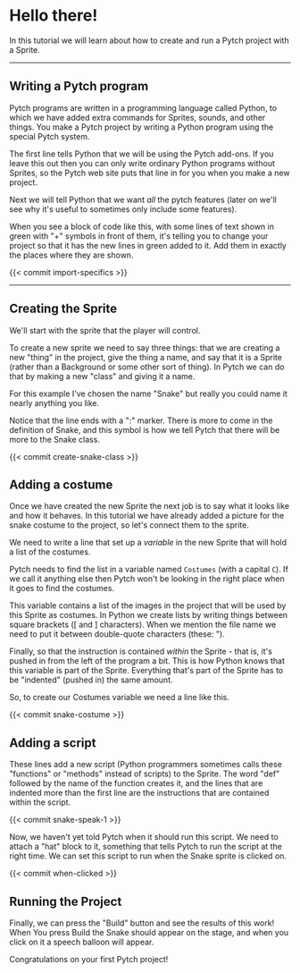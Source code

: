 # Hello there!

In this tutorial we will learn about how to create and run a Pytch project with a Sprite.

---

## Writing a Pytch program

Pytch programs are written in a programming language called Python, to
which we have added extra commands for Sprites, sounds, and other
things. You make a Pytch project by writing a Python program using the
special Pytch system.

The first line tells Python that we will be using the Pytch
add-ons. If you leave this out then you can only write ordinary Python
programs without Sprites, so the Pytch web site puts that line in for
you when you make a new project.


Next we will tell Python that we want _all_ the pytch features (later
on we'll see why it's useful to sometimes only include some features).

When you see a block of code like this, with some lines of text shown
in green with "+" symbols in front of them, it's telling you to change
your project so that it has the new lines in green added to it. Add
them in exactly the places where they are shown.

{{< commit import-specifics >}}

---

## Creating the Sprite

We'll start with the sprite that the player will control.

To create a new sprite we need to say three things: that we are
creating a new "thing" in the project, give the thing a name, and say
that it is a Sprite (rather than a Background or some other sort of
thing). In Pytch we can do that by making a new "class" and giving it a name.

For this example I've chosen the name "Snake" but really you could name it
nearly anything you like.

Notice that the line ends with a ":" marker. There is more to come in the definition of Snake, and this symbol is how we tell Pytch that there will be more to the Snake class.

{{< commit create-snake-class >}}

## Adding a costume

Once we have created the new Sprite the next job is to say what it
looks like and how it behaves. In this tutorial we have already added
a picture for the snake costume to the project, so let's connect
them to the sprite.

We need to write a line that set up a _variable_ in the new Sprite
that will hold a list of the costumes.

Pytch needs to find the list in a variable named ```Costumes``` (with
a capital ```C```). If we call it anything else then Pytch won't be
looking in the right place when it goes to find the costumes.

This variable contains a list of the images in the project that will
be used by this Sprite as costumes. In Python we create lists by
writing things between square brackets ([ and ] characters). When we
mention the file name we need to put it between double-quote
characters (these: "). 

Finally, so that the instruction is contained _within_ the Sprite - that
is, it's pushed in from the left of the program a bit. This is how
Python knows that this variable is part of the Sprite. Everything
that's part of the Sprite has to be "indented" (pushed in) the same
amount.

So, to create our Costumes variable we need a line like this.

{{< commit snake-costume >}}

## Adding a script

These lines add a new script (Python programmers sometimes calls these
"functions" or "methods" instead of scripts) to the Sprite. The word
"def" followed by the name of the function creates it, and the lines
that are indented more than the first line are the instructions that
are contained within the script.

{{< commit snake-speak-1 >}}

Now, we haven't yet told Pytch when it should run this script. We need
to attach a "hat" block to it, something that tells Pytch to run the
script at the right time. We can set this script to run when the Snake
sprite is clicked on.

{{< commit when-clicked >}}

## Running the Project

Finally, we can press the "Build" button and see the results of this
work! When You press Build the Snake should appear on the stage, and
when you click on it a speech balloon will appear. 

Congratulations on your first Pytch project!

